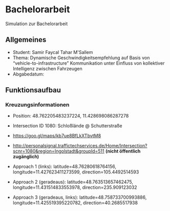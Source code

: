 # Bachelorarbeit

Simulation zur Bachelorarbeit

## Allgemeines

- Student: Samir Faycal Tahar M'Sallem
- Thema: Dynamische Geschwindigkeitsempfehlung auf Basis von “vehicle-to-infrastructure” Kommunikation unter Einfluss von kollektiver Intelligenz zwischen Fahrzeugen 
- Abgabedatum: 


## Funktionsaufbau

### Kreuzungsinformationen

- Position: 48.762205483237224, 11.428698086287278
- Intersection ID 1080: Schloßlände @ Schutterstraße
- https://goo.gl/maps/kb7ue8BfLkXTbvtM8


- http://personalsignal.traffictechservices.de/Home/Intersection?scnr=1080&region=Ingolstadt&groupId=511 **(nicht öffentlich zugänglich)**
- Approach 1 (links): latitude=48.76280618764156, longitude=11.427623411273599, direction=105.4492514593
- Approach 2 (geradeaus): latitude=48.763513657462475, longitude=11.431514833553978, direction=235.909123032
- Approach 3 (geradeaus, links): latitude=48.758733700993886, longitude=11.425519395220782, direction=40.2685517938